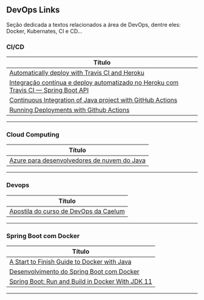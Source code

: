 ## DevOps Links

Seção dedicada a textos relacionados a área de DevOps, dentre eles: Docker, Kubernates, CI e CD...

### CI/CD

| **Título**  |
|---|
| [Automatically deploy with Travis CI and Heroku] |
|[Integração contínua e deploy automatizado no Heroku com Travis CI — Spring Boot API]|
|[Continuous Integration of Java project with GitHub Actions]|
|[Running Deployments with Github Actions]|
------------

### Cloud Computing

| **Título**  |
|---|
| [Azure para desenvolvedores de nuvem do Java] |
------------

### Devops

| **Título** |
|---|
| [Apostila do curso de DevOps da Caelum] |
-----------

### Spring Boot com Docker

| **Título**  |
|---|
| [A Start to Finish Guide to Docker with Java] |
| [Desenvolvimento do Spring Boot com Docker] |
| [Spring Boot: Run and Build in Docker With JDK 11] |
------------

[Automatically deploy with Travis CI and Heroku]: <https://medium.com/@felipeluizsoares/automatically-deploy-with-travis-ci-and-heroku-ddba1361647f>
[Integração contínua e deploy automatizado no Heroku com Travis CI — Spring Boot API
]: <https://medium.com/@vitor.alves/integra%C3%A7%C3%A3o-cont%C3%ADnua-e-deploy-automatizado-no-heroku-com-travis-ci-spring-boot-api-da96a32b93ab>

[Continuous Integration of Java project with GitHub Actions]: <https://medium.com/faun/continuous-integration-of-java-project-with-github-actions-7a8a0e8246ef>
[Running Deployments with Github Actions]: <https://4lex.nz/technical/2020/07/13/github-actions-heroku-sentry/>

[Azure para desenvolvedores de nuvem do Java]: <https://docs.microsoft.com/pt-br/azure/java/?view=azure-java-stable>

[Apostila do curso de DevOps da Caelum]: <https://github.com/caelum/apostila-devops>

[A Start to Finish Guide to Docker with Java]: <https://stackify.com/guide-docker-java/>
[Desenvolvimento do Spring Boot com Docker]: <https://imasters.com.br/back-end/desenvolvimento-do-spring-boot-com-docker>
[Spring Boot: Run and Build in Docker With JDK 11]: <https://dzone.com/articles/spring-boot-run-and-build-in-docker>

